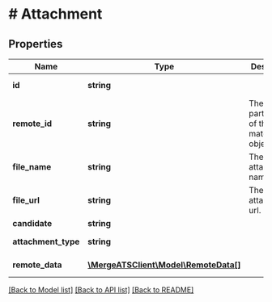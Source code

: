 # # Attachment

## Properties

Name | Type | Description | Notes
------------ | ------------- | ------------- | -------------
**id** | **string** |  | [optional] [readonly]
**remote_id** | **string** | The third-party API ID of the matching object. | [optional]
**file_name** | **string** | The attachment&#39;s name. | [optional]
**file_url** | **string** | The attachment&#39;s url. | [optional]
**candidate** | **string** |  | [optional]
**attachment_type** | **string** |  | [optional] [readonly]
**remote_data** | [**\MergeATSClient\Model\RemoteData[]**](RemoteData.md) |  | [optional] [readonly]

[[Back to Model list]](../../README.md#models) [[Back to API list]](../../README.md#endpoints) [[Back to README]](../../README.md)
